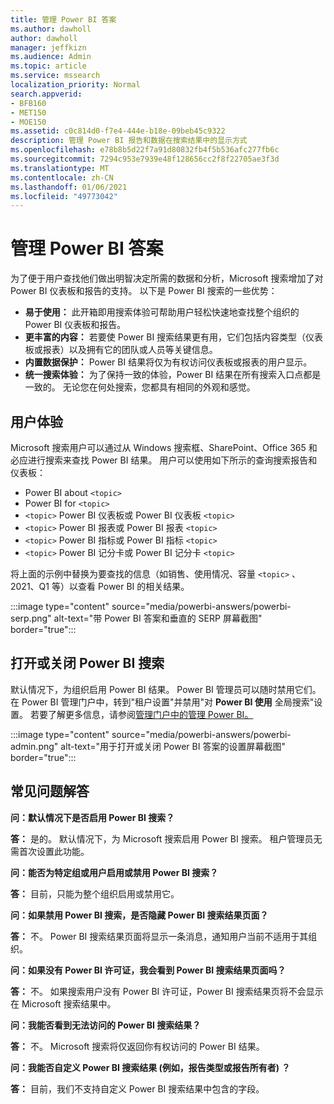 ```yaml
---
title: 管理 Power BI 答案
ms.author: dawholl
author: dawholl
manager: jeffkizn
ms.audience: Admin
ms.topic: article
ms.service: mssearch
localization_priority: Normal
search.appverid:
- BFB160
- MET150
- MOE150
ms.assetid: c0c814d0-f7e4-444e-b18e-09beb45c9322
description: 管理 Power BI 报告和数据在搜索结果中的显示方式
ms.openlocfilehash: e78b8b5d22f7a91d80832fb4f5b536afc277fb6c
ms.sourcegitcommit: 7294c953e7939e48f128656cc2f8f22705ae3f3d
ms.translationtype: MT
ms.contentlocale: zh-CN
ms.lasthandoff: 01/06/2021
ms.locfileid: "49773042"
---
```

# <a name="manage-power-bi-answers"></a>管理 Power BI 答案

为了便于用户查找他们做出明智决定所需的数据和分析，Microsoft 搜索增加了对 Power BI 仪表板和报告的支持。 以下是 Power BI 搜索的一些优势：

* **易于使用：** 此开箱即用搜索体验可帮助用户轻松快速地查找整个组织的 Power BI 仪表板和报告。
* **更丰富的内容：** 若要使 Power BI 搜索结果更有用，它们包括内容类型（仪表板或报表）以及拥有它的团队或人员等关键信息。
* **内置数据保护：** Power BI 结果将仅为有权访问仪表板或报表的用户显示。
* **统一搜索体验：** 为了保持一致的体验，Power BI 结果在所有搜索入口点都是一致的。 无论您在何处搜索，您都具有相同的外观和感觉。

## <a name="what-users-experience"></a>用户体验

Microsoft 搜索用户可以通过从 Windows 搜索框、SharePoint、Office 365 和必应进行搜索来查找 Power BI 结果。 用户可以使用如下所示的查询搜索报告和仪表板：

* Power BI about `<topic>`
* Power BI for `<topic>`
* `<topic>` Power BI 仪表板或 Power BI 仪表板 `<topic>`
* `<topic>` Power BI 报表或 Power BI 报表 `<topic>`
* `<topic>` Power BI 指标或 Power BI 指标 `<topic>`
* `<topic>` Power BI 记分卡或 Power BI 记分卡 `<topic>`

将上面的示例中替换为要查找的信息（如销售、使用情况、容量 `<topic>` 、2021、Q1 等）以查看 Power BI 的相关结果。

:::image type="content" source="media/powerbi-answers/powerbi-serp.png" alt-text="带 Power BI 答案和垂直的 SERP 屏幕截图" border="true":::

## <a name="turn-power-bi-search-on-or-off"></a>打开或关闭 Power BI 搜索

默认情况下，为组织启用 Power BI 结果。 Power BI 管理员可以随时禁用它们。 在 Power BI 管理门户中，转到"租户设置"并禁用"对 **Power BI 使用** 全局搜索"设置。 若要了解更多信息，请参阅[管理门户中的管理 Power BI。](https://docs.microsoft.com/power-bi/admin/service-admin-portal#use-global-search-for-power-bi-preview)

:::image type="content" source="media/powerbi-answers/powerbi-admin.png" alt-text="用于打开或关闭 Power BI 答案的设置屏幕截图" border="true":::

## <a name="frequently-asked-questions"></a>常见问题解答

**问：默认情况下是否启用 Power BI 搜索？**

**答：** 是的。 默认情况下，为 Microsoft 搜索启用 Power BI 搜索。 租户管理员无需首次设置此功能。

**问：能否为特定组或用户启用或禁用 Power BI 搜索？**

**答：** 目前，只能为整个组织启用或禁用它。

**问：如果禁用 Power BI 搜索，是否隐藏 Power BI 搜索结果页面？**

**答：** 不。 Power BI 搜索结果页面将显示一条消息，通知用户当前不适用于其组织。

**问：如果没有 Power BI 许可证，我会看到 Power BI 搜索结果页面吗？**

**答：** 不。 如果搜索用户没有 Power BI 许可证，Power BI 搜索结果页将不会显示在 Microsoft 搜索结果中。

**问：我能否看到无法访问的 Power BI 搜索结果？**

**答：** 不。 Microsoft 搜索将仅返回你有权访问的 Power BI 结果。

**问：我能否自定义 Power BI 搜索结果 (例如，报告类型或报告所有者) ？**

**答：** 目前，我们不支持自定义 Power BI 搜索结果中包含的字段。
